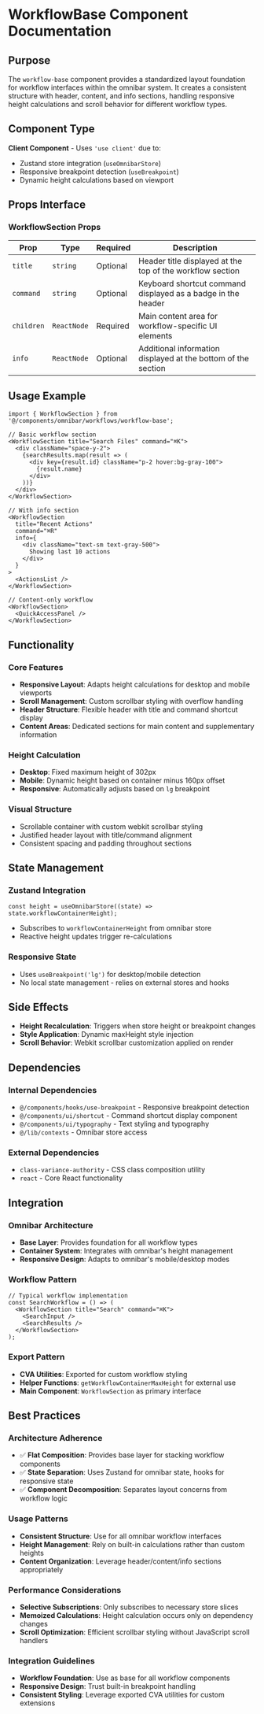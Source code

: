 # WorkflowBase Component Documentation

## Purpose

The `workflow-base` component provides a standardized layout foundation for workflow interfaces within the omnibar system. It creates a consistent structure with header, content, and info sections, handling responsive height calculations and scroll behavior for different workflow types.

## Component Type

**Client Component** - Uses `'use client'` due to:
- Zustand store integration (`useOmnibarStore`)
- Responsive breakpoint detection (`useBreakpoint`)
- Dynamic height calculations based on viewport

## Props Interface

### WorkflowSection Props

| Prop | Type | Required | Description |
|------|------|----------|-------------|
| `title` | `string` | Optional | Header title displayed at the top of the workflow section |
| `command` | `string` | Optional | Keyboard shortcut command displayed as a badge in the header |
| `children` | `ReactNode` | Required | Main content area for workflow-specific UI elements |
| `info` | `ReactNode` | Optional | Additional information displayed at the bottom of the section |

## Usage Example

```tsx
import { WorkflowSection } from '@/components/omnibar/workflows/workflow-base';

// Basic workflow section
<WorkflowSection title="Search Files" command="⌘K">
  <div className="space-y-2">
    {searchResults.map(result => (
      <div key={result.id} className="p-2 hover:bg-gray-100">
        {result.name}
      </div>
    ))}
  </div>
</WorkflowSection>

// With info section
<WorkflowSection 
  title="Recent Actions" 
  command="⌘R"
  info={
    <div className="text-sm text-gray-500">
      Showing last 10 actions
    </div>
  }
>
  <ActionsList />
</WorkflowSection>

// Content-only workflow
<WorkflowSection>
  <QuickAccessPanel />
</WorkflowSection>
```

## Functionality

### Core Features
- **Responsive Layout**: Adapts height calculations for desktop and mobile viewports
- **Scroll Management**: Custom scrollbar styling with overflow handling
- **Header Structure**: Flexible header with title and command shortcut display
- **Content Areas**: Dedicated sections for main content and supplementary information

### Height Calculation
- **Desktop**: Fixed maximum height of 302px
- **Mobile**: Dynamic height based on container minus 160px offset
- **Responsive**: Automatically adjusts based on `lg` breakpoint

### Visual Structure
- Scrollable container with custom webkit scrollbar styling
- Justified header layout with title/command alignment
- Consistent spacing and padding throughout sections

## State Management

### Zustand Integration
```tsx
const height = useOmnibarStore((state) => state.workflowContainerHeight);
```
- Subscribes to `workflowContainerHeight` from omnibar store
- Reactive height updates trigger re-calculations

### Responsive State
- Uses `useBreakpoint('lg')` for desktop/mobile detection
- No local state management - relies on external stores and hooks

## Side Effects

- **Height Recalculation**: Triggers when store height or breakpoint changes
- **Style Application**: Dynamic maxHeight style injection
- **Scroll Behavior**: Webkit scrollbar customization applied on render

## Dependencies

### Internal Dependencies
- `@/components/hooks/use-breakpoint` - Responsive breakpoint detection
- `@/components/ui/shortcut` - Command shortcut display component
- `@/components/ui/typography` - Text styling and typography
- `@/lib/contexts` - Omnibar store access

### External Dependencies
- `class-variance-authority` - CSS class composition utility
- `react` - Core React functionality

## Integration

### Omnibar Architecture
- **Base Layer**: Provides foundation for all workflow types
- **Container System**: Integrates with omnibar's height management
- **Responsive Design**: Adapts to omnibar's mobile/desktop modes

### Workflow Pattern
```tsx
// Typical workflow implementation
const SearchWorkflow = () => (
  <WorkflowSection title="Search" command="⌘K">
    <SearchInput />
    <SearchResults />
  </WorkflowSection>
);
```

### Export Pattern
- **CVA Utilities**: Exported for custom workflow styling
- **Helper Functions**: `getWorkflowContainerMaxHeight` for external use
- **Main Component**: `WorkflowSection` as primary interface

## Best Practices

### Architecture Adherence
- ✅ **Flat Composition**: Provides base layer for stacking workflow components
- ✅ **State Separation**: Uses Zustand for omnibar state, hooks for responsive state
- ✅ **Component Decomposition**: Separates layout concerns from workflow logic

### Usage Patterns
- **Consistent Structure**: Use for all omnibar workflow interfaces
- **Height Management**: Rely on built-in calculations rather than custom heights
- **Content Organization**: Leverage header/content/info sections appropriately

### Performance Considerations
- **Selective Subscriptions**: Only subscribes to necessary store slices
- **Memoized Calculations**: Height calculation occurs only on dependency changes
- **Scroll Optimization**: Efficient scrollbar styling without JavaScript scroll handlers

### Integration Guidelines
- **Workflow Foundation**: Use as base for all workflow components
- **Responsive Design**: Trust built-in breakpoint handling
- **Consistent Styling**: Leverage exported CVA utilities for custom extensions